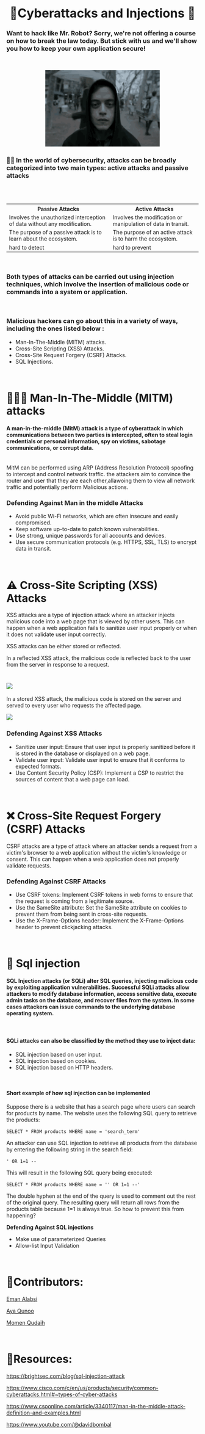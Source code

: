 <h1 align="center" style="font-size:32px">
  👾Cyberattacks and Injections 
  👾
</h1>

### Want to hack like Mr. Robot? Sorry, we're not offering a course on how to break the law today. But stick with us and we'll show you how to keep your own application secure!

<br>

<p align="center"> 
<img src="./images/mr-robot.gif" width="300px" height="200px">
</p>

### 👨‍💻 In the world of cybersecurity, attacks can be broadly categorized into two main types: active attacks and passive attacks

<br>
<br>

<table>
  <tr>
    <th>Passive Attacks</th>
    <th>Active Attacks</th>
  </tr>
  <tr>
    <td>Involves the unauthorized interception of data without any modification.</td>
    <td>Involves the modification or manipulation of data in transit.</td>

  </tr>
  <tr>
    <td>The purpose of a passive attack is to learn about the ecosystem.</td>
    <td>The purpose of an active attack is to harm the ecosystem.</td>

  </tr>
   <tr>
    <td>hard to detect</td>
    <td>hard to prevent</td>

  </tr>
</table>
<br>

### Both types of attacks can be carried out using injection techniques, which involve the insertion of malicious code or commands into a system or application.

<br>

### Malicious hackers can go about this in a variety of ways, including the ones listed below :

- Man-In-The-Middle (MITM) attacks.
- Cross-Site Scripting (XSS) Attacks.
- Cross-Site Request Forgery (CSRF) Attacks.
- SQL Injections.

<br>

# 🕵🏿‍♂️ Man-In-The-Middle (MITM) attacks

#### A man-in-the-middle (MitM) attack is a type of cyberattack in which communications between two parties is intercepted, often to steal login credentials or personal information, spy on victims, sabotage communications, or corrupt data.

<br>
MitM can be performed using ARP (Address Resolution Protocol) spoofing to intercept and control network traffic. 
the attackers aim to convince the router and user that they are each other,allawoing them to view all network traffic and potentially perform Malicious actions.

<br>

### **Defending Against Man in the middle Attacks**

- Avoid public Wi-Fi networks, which are often insecure and easily compromised.
- Keep software up-to-date to patch known vulnerabilities.
- Use strong, unique passwords for all accounts and devices.
- Use secure communication protocols (e.g. HTTPS, SSL, TLS) to encrypt data in transit.

<br>

# ⚠️ Cross-Site Scripting (XSS) Attacks

XSS attacks are a type of injection attack where an attacker injects malicious code into a web page that is viewed by other users. This can happen when a web application fails to sanitize user input properly or when it does not validate user input correctly.

XSS attacks can be either stored or reflected.

In a reflected XSS attack, the malicious code is reflected back to the user from the server in response to a request.

#

<img src="https://www.hackingloops.com/wp-content/uploads/2015/06/reflected-cross-site-scripting.jpg" />

In a stored XSS attack, the malicious code is stored on the server and served to every user who requests the affected page.

<img src="https://www.imperva.com/learn/wp-content/uploads/sites/13/2019/01/sorted-XSS.png" />

### **Defending Against XSS Attacks**

- Sanitize user input: Ensure that user input is properly sanitized before it is stored in the database or displayed on a web page.
- Validate user input: Validate user input to ensure that it conforms to expected formats.
- Use Content Security Policy (CSP): Implement a CSP to restrict the sources of content that a web page can load.

<br>

# ❌ Cross-Site Request Forgery (CSRF) Attacks

CSRF attacks are a type of attack where an attacker sends a request from a victim's browser to a web application without the victim's knowledge or consent. This can happen when a web application does not properly validate requests.

### **Defending Against CSRF Attacks**

- Use CSRF tokens: Implement CSRF tokens in web forms to ensure that the request is coming from a legitimate source.
- Use the SameSite attribute: Set the SameSite attribute on cookies to prevent them from being sent in cross-site requests.
- Use the X-Frame-Options header: Implement the X-Frame-Options header to prevent clickjacking attacks.

<br>

# 💉 Sql injection

#### SQL Injection attacks (or SQLi) alter SQL queries, injecting malicious code by exploiting application vulnerabilities. Successful SQLi attacks allow attackers to modify database information, access sensitive data, execute admin tasks on the database, and recover files from the system. In some cases attackers can issue commands to the underlying database operating system.

<br>

#### **SQLi attacks can also be classified by the method they use to inject data:**

- SQL injection based on user input.
- SQL injection based on cookies.
- SQL injection based on HTTP headers.

<br>

####  Short example of how sql injection can be implemented

Suppose there is a website that has a search page where users can search for products by name. The website uses the following SQL query to retrieve the products:
```
SELECT * FROM products WHERE name = 'search_term'
```

An attacker can use SQL injection to retrieve all products from the database by entering the following string in the search field:
```
' OR 1=1 --
```

This will result in the following SQL query being executed:
```
SELECT * FROM products WHERE name = '' OR 1=1 --'
```

The double hyphen at the end of the query is used to comment out the rest of the original query. The resulting query will return all rows from the products table because 1=1 is always true. So how to prevent this from happening?

**Defending Against SQL injections**

- Make use of parameterized Queries
- Allow-list Input Validation

<br>

# 🤝Contributors:

[Eman Alabsi](https://github.com/Emanalabsi)

[Aya Qunoo](https://github.com/AyaQunoo)

[Momen Qudaih](https://github.com/momenqudaih)

<br>

# 📄Resources:

https://brightsec.com/blog/sql-injection-attack

https://www.cisco.com/c/en/us/products/security/common-cyberattacks.html#~types-of-cyber-attacks

https://www.csoonline.com/article/3340117/man-in-the-middle-attack-definition-and-examples.html

https://www.youtube.com/@davidbombal
